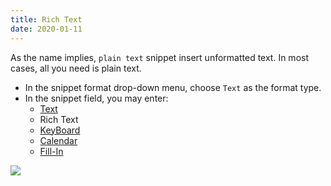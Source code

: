 ```yaml
---
title: Rich Text
date: 2020-01-11
---
```


As the name implies, `plain text` snippet insert unformatted text. In most cases, all you need is plain text.

- In the snippet format drop-down menu, choose `Text` as the format type.
- In the snippet field, you may enter:
  - [Text](/en/views/advance/text-and-script.html)
  - Rich Text
  - [KeyBoard](/en/views/advance/keyboard.html)
  - [Calendar](/en/views/advance/calendar.html)
  - [Fill-In](/en/views/advance/fill-in.html)

![](https://gitee.com/xudaolong/codeexpander-oss/raw/master/i/rich-text-ui.png)